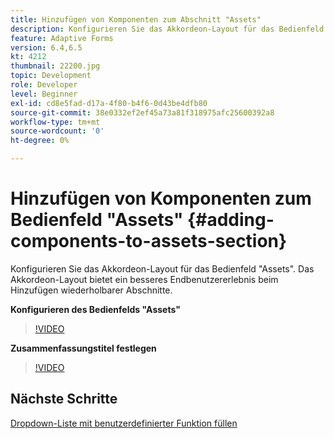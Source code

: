 ```yaml
---
title: Hinzufügen von Komponenten zum Abschnitt "Assets"
description: Konfigurieren Sie das Akkordeon-Layout für das Bedienfeld "Assets". Das Akkordeon-Layout bietet ein besseres Endbenutzererlebnis beim Hinzufügen wiederholbarer Abschnitte.
feature: Adaptive Forms
version: 6.4,6.5
kt: 4212
thumbnail: 22200.jpg
topic: Development
role: Developer
level: Beginner
exl-id: cd8e5fad-d17a-4f80-b4f6-0d43be4dfb80
source-git-commit: 38e0332ef2ef45a73a81f318975afc25600392a8
workflow-type: tm+mt
source-wordcount: '0'
ht-degree: 0%

---
```


# Hinzufügen von Komponenten zum Bedienfeld &quot;Assets&quot; {#adding-components-to-assets-section}

Konfigurieren Sie das Akkordeon-Layout für das Bedienfeld &quot;Assets&quot;. Das Akkordeon-Layout bietet ein besseres Endbenutzererlebnis beim Hinzufügen wiederholbarer Abschnitte.

**Konfigurieren des Bedienfelds &quot;Assets&quot;**

>[!VIDEO](https://video.tv.adobe.com/v/22200?quality=12&learn=on)

**Zusammenfassungstitel festlegen**
>[!VIDEO](https://video.tv.adobe.com/v/28387?quality=12&learn=on)

## Nächste Schritte

[Dropdown-Liste mit benutzerdefinierter Funktion füllen](./using-custom-functions-and-code-editor.md)
